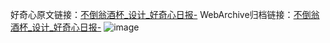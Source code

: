 好奇心原文链接：[不倒翁酒杯_设计_好奇心日报-](https://www.qdaily.com/articles/4214.html)
WebArchive归档链接：[不倒翁酒杯_设计_好奇心日报-](http://web.archive.org/web/20190623154013/https://www.qdaily.com/articles/4214.html)
![image](http://ww3.sinaimg.cn/large/007d5XDply1g3veyetwdjj30u03m5tkk)